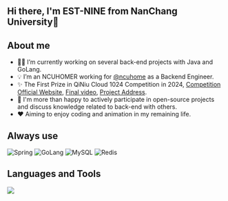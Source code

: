 ## Hi there, I'm EST-NINE from NanChang University👋


## About me
- 🧑‍💻 I’m currently working on several back-end projects with Java and GoLang.
- 💡 I’m an NCUHOMER working for <a href="https://github.com/ncuhome">@ncuhome</a> as a Backend Engineer.
- ✨ The First Prize in QiNiu Cloud 1024 Competition in 2024, <a href ="https://www.qiniu.com/activity/detail/66cfe17084a4441c29b08be9#list-of-winners">Competition Official Website</a>, <a href ="https://www.bilibili.com/video/BV17AzgYFEAX">Final video</a>, <a href ="https://github.com/Team-DuiDuiDui/GeniusRank">Project Address</a>.
- 🧩 I'm more than happy to actively participate in open-source projects and discuss knowledge related to back-end with others.
- ❤️ Aiming to enjoy coding and animation in my remaining life.


## Always use
![Spring](https://img.shields.io/badge/Spring-6DB33F?style=for-the-badge&logo=spring&logoColor=white)
![GoLang](https://img.shields.io/badge/go-%2300ADD8.svg?style=for-the-badge&logo=go&logoColor=white)
![MySQL](https://img.shields.io/badge/mysql-%2300f.svg?style=for-the-badge&logo=mysql&logoColor=white)
![Redis](https://img.shields.io/badge/redis-%23DD0031.svg?style=for-the-badge&logo=redis&logoColor=white)


## Languages and Tools
<div><p align="">
 <img src="https://skillicons.dev/icons?i=java,go,vue,mysql,redis,mongodb,git,docker&theme=dark" />
</p></div>  


<!--
**EST-NINE/EST-NINE** is a ✨ _special_ ✨ repository beel.app/api/cards/profile-details?username=EST-NINE&theme=react)

<!--cause its `README.md` (this file) appears on your GitHub profile.

Here are some ideas to get you started:

- 🔭 I’m currently working on ...
- 🌱 I’m currently learning ...
- 👯 I’m looking to collaborate on ...
- 🤔 I’m looking for help with ...
- 💬 Ask me about ...
- 📫 How to reach me: ...
- 😄 Pronouns: ...
- ⚡ Fun fact: ...

<img align="right" src="https://github-readme-stats.vercel.app/api?username=EST-NINE&show_icons=true&count_private=true&theme=jolly&icon_color=5CBDD8&bg_color=15,123175,5B2749,777777&hide_title=true&hide_border=true">

-->
